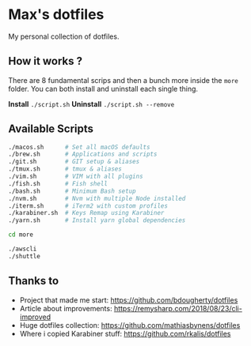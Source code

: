 # Max's dotfiles
My personal collection of dotfiles.

## How it works ?
There are 8 fundamental scrips and then a bunch more inside the `more` folder.
You can both install and uninstall each single thing.

**Install** `./script.sh`
**Uninstall** `./script.sh --remove`

## Available Scripts
```bash
./macos.sh      # Set all macOS defaults
./brew.sh       # Applications and scripts
./git.sh        # GIT setup & aliases
./tmux.sh       # tmux & aliases
./vim.sh        # VIM with all plugins
./fish.sh       # Fish shell
./bash.sh       # Minimum Bash setup
./nvm.sh        # Nvm with multiple Node installed
./iterm.sh      # iTerm2 with custom profiles
./karabiner.sh  # Keys Remap using Karabiner
./yarn.sh       # Install yarn global dependencies

cd more

./awscli
./shuttle
```

## Thanks to
- Project that made me start: https://github.com/bdougherty/dotfiles
- Article about improvements: https://remysharp.com/2018/08/23/cli-improved
- Huge dotfiles collection: https://github.com/mathiasbynens/dotfiles
- Where i copied Karabiner stuff: https://github.com/rkalis/dotfiles
